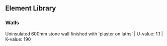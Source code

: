 ## Element Library

### Walls

Uninsulated 600mm stone wall finished with 'plaster on laths' | U-value: 1.1 | K-value: 190



